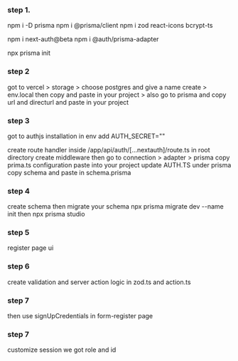 ### step 1.

npm i -D prisma
npm i @prisma/client
npm i zod react-icons bcrypt-ts

npm i next-auth@beta
npm i @auth/prisma-adapter

npx prisma init

### step 2

got to vercel > storage > choose postgres and give a name create > env.local then copy and paste in your project > also go to prisma and copy url and directurl and paste in your project

### step 3

got to authjs installation
in env add AUTH_SECRET=""

create route handler inside /app/api/auth/[...nextauth]/route.ts
in root directory create middleware
then go to connection > adapter > prisma copy prima.ts configuration paste into your project
update AUTH.TS
under prisma copy schema and paste in schema.prisma
### step 4
create schema  then migrate your schema
npx prisma migrate dev --name init
then npx prisma studio

### step 5
register page ui

### step 6
create validation and server action logic in zod.ts and action.ts 

### step 7
then use signUpCredentials in form-register page 

### step 7
customize session we got role and id



